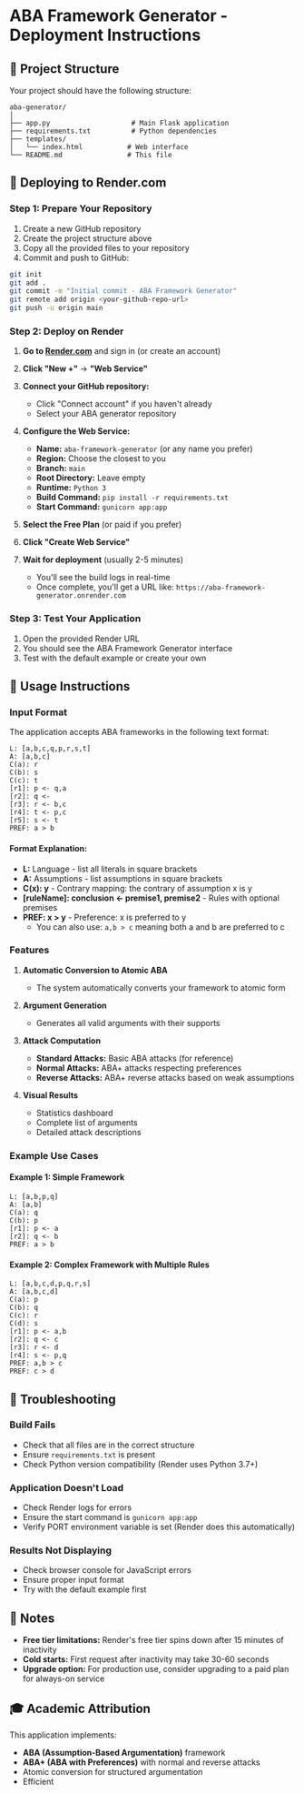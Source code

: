 # ABA Framework Generator - Deployment Instructions

## 📁 Project Structure

Your project should have the following structure:

```
aba-generator/
│
├── app.py                    # Main Flask application
├── requirements.txt          # Python dependencies
├── templates/
│   └── index.html           # Web interface
└── README.md                # This file
```

## 🚀 Deploying to Render.com

### Step 1: Prepare Your Repository

1. Create a new GitHub repository
2. Create the project structure above
3. Copy all the provided files to your repository
4. Commit and push to GitHub:

```bash
git init
git add .
git commit -m "Initial commit - ABA Framework Generator"
git remote add origin <your-github-repo-url>
git push -u origin main
```

### Step 2: Deploy on Render

1. **Go to [Render.com](https://render.com)** and sign in (or create an account)

2. **Click "New +"** → **"Web Service"**

3. **Connect your GitHub repository:**
   - Click "Connect account" if you haven't already
   - Select your ABA generator repository

4. **Configure the Web Service:**
   - **Name:** `aba-framework-generator` (or any name you prefer)
   - **Region:** Choose the closest to you
   - **Branch:** `main`
   - **Root Directory:** Leave empty
   - **Runtime:** `Python 3`
   - **Build Command:** `pip install -r requirements.txt`
   - **Start Command:** `gunicorn app:app`

5. **Select the Free Plan** (or paid if you prefer)

6. **Click "Create Web Service"**

7. **Wait for deployment** (usually 2-5 minutes)
   - You'll see the build logs in real-time
   - Once complete, you'll get a URL like: `https://aba-framework-generator.onrender.com`

### Step 3: Test Your Application

1. Open the provided Render URL
2. You should see the ABA Framework Generator interface
3. Test with the default example or create your own

## 📖 Usage Instructions

### Input Format

The application accepts ABA frameworks in the following text format:

```
L: [a,b,c,q,p,r,s,t]
A: [a,b,c]
C(a): r
C(b): s
C(c): t
[r1]: p <- q,a
[r2]: q <- 
[r3]: r <- b,c
[r4]: t <- p,c
[r5]: s <- t
PREF: a > b
```

#### Format Explanation:

- **L:** Language - list all literals in square brackets
- **A:** Assumptions - list assumptions in square brackets
- **C(x): y** - Contrary mapping: the contrary of assumption x is y
- **[ruleName]: conclusion <- premise1, premise2** - Rules with optional premises
- **PREF: x > y** - Preference: x is preferred to y
  - You can also use: `a,b > c` meaning both a and b are preferred to c

### Features

1. **Automatic Conversion to Atomic ABA**
   - The system automatically converts your framework to atomic form

2. **Argument Generation**
   - Generates all valid arguments with their supports

3. **Attack Computation**
   - **Standard Attacks:** Basic ABA attacks (for reference)
   - **Normal Attacks:** ABA+ attacks respecting preferences
   - **Reverse Attacks:** ABA+ reverse attacks based on weak assumptions

4. **Visual Results**
   - Statistics dashboard
   - Complete list of arguments
   - Detailed attack descriptions

### Example Use Cases

#### Example 1: Simple Framework
```
L: [a,b,p,q]
A: [a,b]
C(a): q
C(b): p
[r1]: p <- a
[r2]: q <- b
PREF: a > b
```

#### Example 2: Complex Framework with Multiple Rules
```
L: [a,b,c,d,p,q,r,s]
A: [a,b,c,d]
C(a): p
C(b): q
C(c): r
C(d): s
[r1]: p <- a,b
[r2]: q <- c
[r3]: r <- d
[r4]: s <- p,q
PREF: a,b > c
PREF: c > d
```

## 🔧 Troubleshooting

### Build Fails
- Check that all files are in the correct structure
- Ensure `requirements.txt` is present
- Check Python version compatibility (Render uses Python 3.7+)

### Application Doesn't Load
- Check Render logs for errors
- Ensure the start command is `gunicorn app:app`
- Verify PORT environment variable is set (Render does this automatically)

### Results Not Displaying
- Check browser console for JavaScript errors
- Ensure proper input format
- Try with the default example first

## 📝 Notes

- **Free tier limitations:** Render's free tier spins down after 15 minutes of inactivity
- **Cold starts:** First request after inactivity may take 30-60 seconds
- **Upgrade option:** For production use, consider upgrading to a paid plan for always-on service

## 🎓 Academic Attribution

This application implements:
- **ABA (Assumption-Based Argumentation)** framework
- **ABA+ (ABA with Preferences)** with normal and reverse attacks
- Atomic conversion for structured argumentation
- Efficient